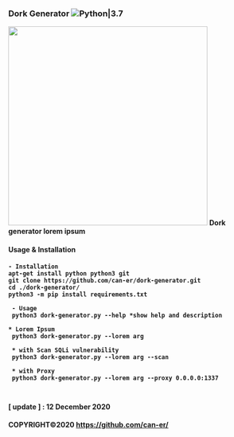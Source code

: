 
### Dork Generator ![Python|3.7](https://img.shields.io/badge/Python-3.7-blue.svg)
<img src="lib/Ultimate-Dork.png" width="400" height="400">
<b>Dork generator lorem ipsum<b><br>
 
#### Usage & Installation
```
- Installation
apt-get install python python3 git
git clone https://github.com/can-er/dork-generator.git
cd ./dork-generator/
python3 -m pip install requirements.txt 

 - Usage 
 python3 dork-generator.py --help *show help and description
 
* Lorem Ipsum
 python3 dork-generator.py --lorem arg 
 
 * with Scan SQLi vulnerability
 python3 dork-generator.py --lorem arg --scan

 * with Proxy
 python3 dork-generator.py --lorem arg --proxy 0.0.0.0:1337
 
 
```
 <b>[ update ] :</b> 12 December 2020
 
#### COPYRIGHT©2020 https://github.com/can-er/
